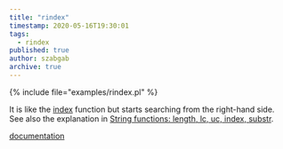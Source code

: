 ```yaml
---
title: "rindex"
timestamp: 2020-05-16T19:30:01
tags:
  - rindex
published: true
author: szabgab
archive: true
---
```



{% include file="examples/rindex.pl" %}

It is like the [index](/index-function) function but starts searching from the right-hand side.
See also the explanation in [String functions: length, lc, uc, index, substr](/string-functions-length-lc-uc-index-substr).

[documentation](https://metacpan.org/pod/perlfunc#rindex-STR,SUBSTR,POSITION)
